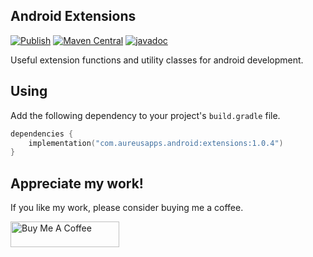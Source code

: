 ## Android Extensions

[![Publish](https://github.com/UdaraWanasinghe/android-extensions/actions/workflows/publish.yml/badge.svg)](https://github.com/UdaraWanasinghe/android-extensions/actions/workflows/publish.yml)
[![Maven Central](https://img.shields.io/maven-central/v/com.aureusapps.android/extensions)](https://central.sonatype.com/artifact/com.aureusapps.android/extensions/1.0.4)
[![javadoc](https://javadoc.io/badge2/com.aureusapps.android/extensions/javadoc.svg)](https://javadoc.io/doc/com.aureusapps.android/extensions)

Useful extension functions and utility classes for android development.

## Using

Add the following dependency to your project's `build.gradle` file.

```kotlin
dependencies {
    implementation("com.aureusapps.android:extensions:1.0.4")
}
```

## Appreciate my work!

If you like my work, please consider buying me a coffee.

<a href="https://www.buymeacoffee.com/udarawanasinghe" target="_blank"><img src="https://cdn.buymeacoffee.com/buttons/default-orange.png" alt="Buy Me A Coffee" height="41" width="174"></a>